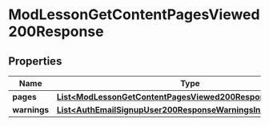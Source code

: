 

# ModLessonGetContentPagesViewed200Response


## Properties

| Name | Type | Description | Notes |
|------------ | ------------- | ------------- | -------------|
|**pages** | [**List&lt;ModLessonGetContentPagesViewed200ResponsePagesInner&gt;**](ModLessonGetContentPagesViewed200ResponsePagesInner.md) |  |  |
|**warnings** | [**List&lt;AuthEmailSignupUser200ResponseWarningsInner&gt;**](AuthEmailSignupUser200ResponseWarningsInner.md) |  |  [optional] |



